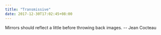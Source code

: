 ```yaml
---
title: "Transmissive"
date: 2017-12-30T17:02:45+08:00
---
```


Mirrors should reflect a little before throwing back images.
	-- Jean Cocteau
